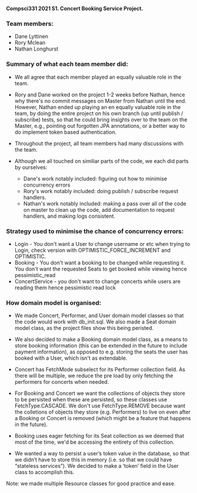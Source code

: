 **Compsci331 2021 S1. Concert Booking Service Project.**

### Team members:
- Dane Lyttinen
- Rory Mclean
- Nathan Longhurst

### Summary of what each team member did:
- We all agree that each member played an equally valuable role in the team.
- Rory and Dane worked on the project 1-2 weeks before Nathan, hence why there's no commit messages on Master from Nathan until the end. However, Nathan ended up playing an en equally valuable role in the team, by doing the entire project on his own branch (up until publish / subscribe) tests, so that he could bring insights over to the team on the Master, e.g., pointing out forgotten JPA annotations, or a better way to do implement token based authentication.
- Throughout the project, all team members had many discussions with the team.

- Although we all touched on similiar parts of the code, we each did parts by ourselves:
  - Dane's work notably included: figuring out how to minimise concurrency errors
  - Rory's work notably included: doing publish / subscribe request handlers.
  - Nathan's work notably included: making a pass over all of the code on master to clean up the code, add documentation to request handlers, and making logs consistent.


### Strategy used to minimise the chance of concurrency errors:
- Login - You don't want a User to change username or etc when trying to Login, check version with OPTIMISTIC_FORCE_INCREMENT and OPTIMISTIC.
- Booking - You don't want a booking to be changed while requesting it. You don't want the requested Seats to get booked while viewing hence pessimistic_read
- ConcertService - you don't want to change concerts while users are reading them hence pessimistic read lock

### How domain model is organised:
- We made Concert, Performer, and User domain model classes so that the code would work with db_init.sql. We also made a Seat domain model class, as the project files show this being peristed.
- We also decided to make a Booking domain model class, as a means to store booking information (this can be extended in the future to include payment information), as opposed to e.g. storing the seats the user has booked with a User, which isn't as extendable.

- Concert has FetchMode subselect for its Performer collection field. As there will be multiple, we reduce the pre load by only fetching the performers for concerts when needed.
- For Booking and Concert we want the collections of objects they store to be persisted when these are persisted, so these classes use FetchType.CASCADE. We don't use FetchType.REMOVE because want the colletions of objects they store (e.g. Performers) to live on even after a Booking or Concert is removed (which might be a feature that happens in the future). 
- Booking uses eager fetching for its Seat collection as we deemed that most of the time, we'd be accessing the entirety of this collection.

- We wanted a way to persist a user’s token value in the database, so that we didn’t have to store this in memory (i.e. so that we could have “stateless services”).
We decided to make a ‘token’ field in the User class to accomplish this. 

Note: we made multiple Resource classes for good practice and ease.

